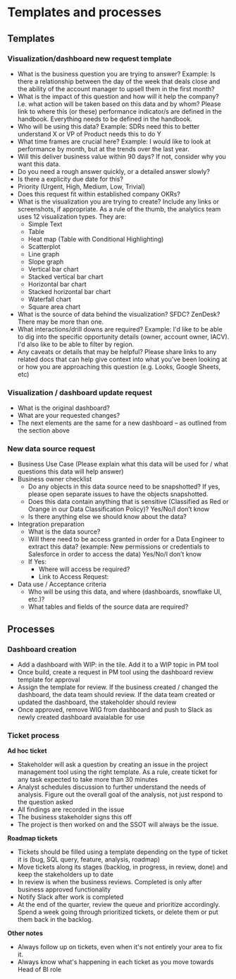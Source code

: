 # Templates and processes 

## Templates
### Visualization/dashboard new request template
- What is the business question you are trying to answer? Example: Is there a relationship between the day of the week that deals close and the ability of the account manager to upsell them in the first month?
- What is the impact of this question and how will it help the company? I.e. what action will be taken based on this data and by whom? Please link to where this (or these) performance indicator/s are defined in the handbook. Everything needs to be defined in the handbook.
- Who will be using this data? Example: SDRs need this to better understand X or VP of Product needs this to do Y
- What time frames are crucial here? Example: I would like to look at performance by month, but at the trends over the last year.
- Will this deliver business value within 90 days? If not, consider why you want this data.
- Do you need a rough answer quickly, or a detailed answer slowly?
- Is there a explicity due date for this?
- Priority (Urgent, High, Medium, Low, Trivial)
- Does this request fit within established company OKRs?
- What is the visualization you are trying to create? Include any links or screenshots, if appropriate. As a rule of the thumb, the analytics team uses 12 visualization types. They are:
    - Simple Text
    - Table
    - Heat map (Table with Conditional Highlighting)
    - Scatterplot
    - Line graph
    - Slope graph
    - Vertical bar chart
    - Stacked vertical bar chart
    - Horizontal bar chart
    - Stacked horizontal bar chart
    - Waterfall chart
    - Square area chart
- What is the source of data behind the visualization? SFDC? ZenDesk? There may be more than one.
- What interactions/drill downs are required? Example: I'd like to be able to dig into the specific opportunity details (owner, account owner, IACV). I'd also like to be able to filter by region.
- Any caveats or details that may be helpful? Please share links to any related docs that can help give context into what you've been looking at or how you are approaching this question (e.g. Looks, Google Sheets, etc)

### Visualization / dashboard update request
- What is the original dashboard?
- What are your requested changes?
- The next elements are the same for a new dashboard – as outlined from the section above 

### New data source request
- Business Use Case (Please explain what this data will be used for / what questions this data will help answer)
- Business owner checklist
    - Do any objects in this data source need to be snapshotted? If yes, please open separate issues to have the objects snapshotted.
    - Does this data contain anything that is sensitive (Classified as Red or Orange in our Data Classification Policy)? Yes/No/I don’t know 
    - Is there anything else we should know about the data?
- Integration preparation
    - What is the data source?
    - Will there need to be access granted in order for a Data Engineer to extract this data? (example: New permissions or credentials to Salesforce in order to access the data) Yes/No/I don’t know 
    - If Yes:
        - Where will access be required?
        - Link to Access Request:
- Data use / Acceptance criteria
    - Who will be using this data, and where (dashboards, snowflake UI, etc.)?
    - What tables and fields of the source data are required? 

## Processes
### Dashboard creation 
- Add a dashboard with WIP: in the tile. Add it to a WIP topic in PM tool
- Once build, create a request in PM tool using the dashboard review template for approval
- Assign the template for review. If the business created / changed the dashboard, the data team should review. If the data team created or updated the dashboard, the stakeholder should review 
- Once approved, remove WIG from dashboard and push to Slack as newly created dashboard avaialable for use 

### Ticket process
**Ad hoc ticket**
- Stakeholder will ask a question by creating an issue in the project management tool using the right template. As a rule, create ticket for any task expected to take more than 30 minutes
- Analyst schedules discussion to further understand the needs of analysis. Figure out the overall goal of the analysis, not just respond to the question asked 
- All findings are recorded in the issue
- The business stakeholder signs this off 
- The project is then worked on and the SSOT will always be the issue. 

**Roadmap tickets**
- Tickets should be filled using a template depending on the type of ticket it is (bug, SQL query, feature, analysis, roadmap)
- Move tickets along its stages (backlog, in progress, in review, done) and keep the stakeholders up to date
- In review is when the business reviews. Completed is only after business approved functionality 
- Notify Slack after work is completed 
- At the end of the quarter, review the queue and prioritize accordingly. Spend a week going through prioritized tickets, or delete them or put them back in the backlog. 

**Other notes**
- Always follow up on tickets, even when it's not entirely your area to fix it. 
- Always know what's happening in each ticket as you move towards Head of BI role